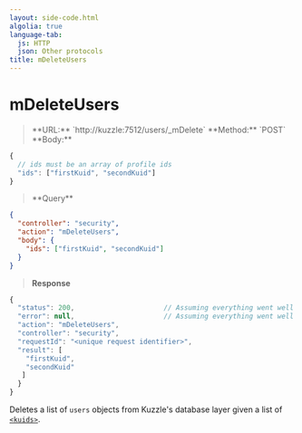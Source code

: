 ```yaml
---
layout: side-code.html
algolia: true
language-tab:
  js: HTTP
  json: Other protocols
title: mDeleteUsers
---
```



# mDeleteUsers



<blockquote class="js">
<p>
**URL:** `http://kuzzle:7512/users/_mDelete`  
**Method:** `POST`  
**Body:**
</p>
</blockquote>


```js
{
  // ids must be an array of profile ids
  "ids": ["firstKuid", "secondKuid"]
}
```

<blockquote class="json">
<p>
**Query**
</p>
</blockquote>

```json
{
  "controller": "security",
  "action": "mDeleteUsers",
  "body": {
    "ids": ["firstKuid", "secondKuid"]
  }
}
```

>**Response**

```javascript
{
  "status": 200,                      // Assuming everything went well
  "error": null,                      // Assuming everything went well
  "action": "mDeleteUsers",
  "controller": "security",
  "requestId": "<unique request identifier>",
  "result": [
    "firstKuid",
    "secondKuid"
   ]
  }
}
```

Deletes a list of `users` objects from Kuzzle's database layer given a list of [`<kuids>`](../guide/#the-kuzzle-user-identifier).
